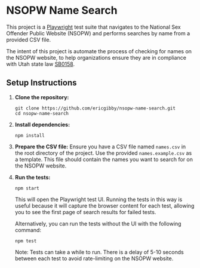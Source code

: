 # NSOPW Name Search

This project is a [Playwright](https://playwright.dev/) test suite that navigates to the National Sex Offender Public Website (NSOPW) and performs searches by name from a provided CSV file.

The intent of this project is automate the process of checking for names on the NSOPW website, to help organizations ensure they are in compliance with Utah state law [SB0158](https://le.utah.gov/~2024/bills/sbillamd/SB0158.htm).

## Setup Instructions

1. **Clone the repository:**

   ```
   git clone https://github.com/ericgibby/nsopw-name-search.git
   cd nsopw-name-search
   ```

2. **Install dependencies:**

   ```
   npm install
   ```

3. **Prepare the CSV file:**
   Ensure you have a CSV file named `names.csv` in the root directory of the project.
   Use the provided `names.example.csv` as a template.
   This file should contain the names you want to search for on the NSOPW website.

4. **Run the tests:**

   ```
   npm start
   ```
   This will open the Playwright test UI.
   Running the tests in this way is useful because it will capture the browser content for each test,
   allowing you to see the first page of search results for failed tests.

   Alternatively, you can run the tests without the UI with the following command:

   ```
   npm test
   ```

   Note: Tests can take a while to run. There is a delay of 5-10 seconds between each test to avoid rate-limiting on the NSOPW website.
